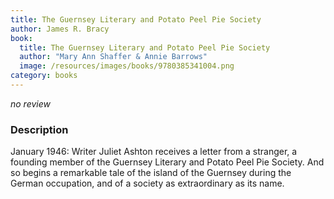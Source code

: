 ```yaml
---
title: The Guernsey Literary and Potato Peel Pie Society
author: James R. Bracy
book:
  title: The Guernsey Literary and Potato Peel Pie Society
  author: "Mary Ann Shaffer & Annie Barrows"
  image: /resources/images/books/9780385341004.png
category: books
---
```


*no review*

### Description

January 1946: Writer Juliet Ashton receives a letter from a stranger,
a founding member of the Guernsey Literary and Potato Peel Pie
Society. And so begins a remarkable tale of the island of the Guernsey
during the German occupation, and of a society as extraordinary as its name.
